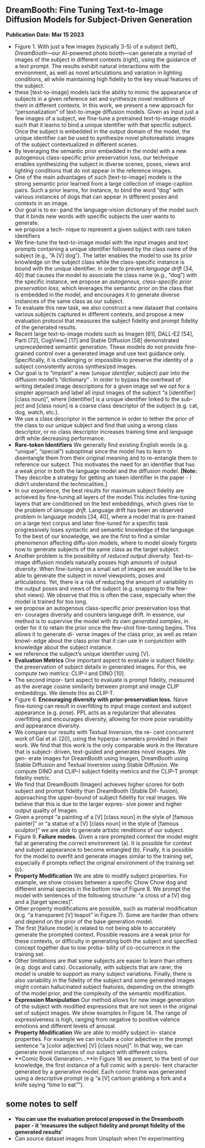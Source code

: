 ## **DreamBooth: Fine Tuning Text-to-Image Diffusion Models for Subject-Driven Generation**

**Publication Date: Mar 15 2023**

- Figure 1. With just a few images (typically 3-5) of a subject (left), *DreamBooth*—our AI-powered photo booth—can generate a myriad of images of the subject in different contexts (right), using the guidance of a text prompt. The results exhibit natural interactions with the environment, as well as novel articulations and variation in lighting conditions, all while maintaining high fidelity to the key visual features of the subject.
- these [text-to-image] models lack the ability to mimic the appearance of subjects in a given reference set and synthesize novel renditions of them in different contexts. In this work, we present a new approach for “personalization” of text-to-image diffusion models. Given as input just a few images of a subject, we fine-tune a pretrained text-to-image model such that it learns to bind a unique identifier with that specific subject. Once the subject is embedded in the output domain of the model, the unique identifier can be used to synthesize novel photorealistic images of the subject contextualized in different scenes.
- By leveraging the semantic prior embedded in the model with a new autogenous class-specific prior preservation loss, our technique enables synthesizing the subject in diverse scenes, poses, views and lighting conditions that do not appear in the reference images.
- One of the main advantages of such [text-to-image] models is the strong semantic prior learned from a large collection of image-caption pairs. Such a prior learns, for instance, to bind the word “dog” with various instances of dogs that can appear in different poses and contexts in an image.
- Our goal is to ex- pand the language-vision dictionary of the model such that it binds new words with specific subjects the user wants to generate.
- we propose a tech- nique to represent a given subject with rare token identifiers
- We fine-tune the text-to-image model with the input images and text prompts containing a unique identifier followed by the class name of the subject (e.g., “A [V] dog”). The latter enables the model to use its prior knowledge on the subject class while the class-specific instance is bound with the unique identifier. In order to prevent *language drift* [34, 40] that causes the model to associate the class name (e.g., “dog”) with the specific instance, we propose an *autogenous, class-specific prior preservation loss*, which leverages the semantic prior on the class that is embedded in the model, and encourages it to generate diverse instances of the same class as our subject.
- To evaluate this new task, we also construct a new dataset that contains various subjects captured in different contexts, and propose a new evaluation protocol that measures the subject fidelity and prompt fidelity of the generated results.
- Recent large text-to-image models such as Imagen [61], DALL-E2 [54], Parti [72], CogView2 [17] and Stable Diffusion [58] demonstrated unprecedented semantic generation. These models do not provide fine-grained control over a generated image and use text guidance only. Specifically, it is challenging or impossible to preserve the identity of a subject consistently across synthesized images.
- Our goal is to “implant” a new (*unique identifier*, subject) pair into the diffusion model’s “dictionary” . In order to bypass the overhead of writing detailed image descriptions for a given image set we opt for a simpler approach and label all input images of the subject “a [identifier] [class noun]”, where [identifier] is a unique identifier linked to the sub-ject and [class noun] is a coarse class descriptor of the subject (e.g. cat, dog, watch, etc.).
- We use a class descriptor in the sentence in order to tether the prior of the class to our unique subject and find that using a wrong class descriptor, or no class descriptor increases training time and language drift while decreasing performance.
- **Rare-token Identifiers** We generally find existing English words (e.g. “unique”, “special”) suboptimal since the model has to learn to disentangle them from their original
meaning and to re-entangle them to reference our subject. This motivates the need for an identifier that has a weak prior in both the language model and the diffusion model. ********************[Note:******************** They describe a strategy for getting an token identifier in the paper - I didn’t understand the technicalities.]
- In our experience, the best results for maximum subject fidelity are achieved by fine-tuning all layers of the model.This includes fine-tuning layers that are conditioned on the text embeddings, which gives rise to the problem of *lanuage drift*. Language drift has been an observed problem in language models [34, 40], where a model that is pre-trained on a large text corpus and later fine-tuned for a specific task progressively loses syntactic and semantic
knowledge of the language. To the best of our knowledge, we are the first to find a similar phenomenon affecting diffu-sion models, where to model slowly forgets how to generate
subjects of the same class as the target subject.
- Another problem is the possibility of *reduced output diversity*. Text-to-image diffusion models naturally posses high amounts of output diversity. When fine-tuning on a
small set of images we would like to be able to generate the subject in novel viewpoints, poses and articulations. Yet, there is a risk of reducing the amount of variability in the
output poses and views of the subject (e.g. snapping to the few-shot views). We observe that this is often the case, especially when the model is trained for too long.
- we propose an autogenous class-specific prior preservation loss that en-
courages diversity and counters language drift. In essence, our method is to supervise the model with its *own generated samples*, in order for it to retain the prior once the few-shot fine-tuning begins. This allows it to generate di- verse images of the class prior, as well as retain knowl- edge about the class prior that it can use in conjunction with knowledge about the subject instance.
- we reference the subject’s unique identifier using [V].
- **Evaluation Metrics** One important aspect to evaluate is subject fidelity: the preservation of subject details in generated images. For this, we compute two metrics: CLIP-I and DINO [10].
- The second impor- tant aspect to evaluate is prompt fidelity, measured as the average cosine similarity between prompt and image CLIP embeddings. We denote this as CLIP-T.
- Figure 6. **Encouraging diversity with prior-preservation loss.** Naive fine-tuning can result in overfitting to input image context and subject appearance (e.g. pose). PPL acts as a regularizer that alleviates overfitting and encourages diversity, allowing for more pose variability and appearance diversity.
- We compare our results with Textual Inversion, the re- cent concurrent work of Gal et al. [20], using the hyperpa- rameters provided in their work. We find that this work is the only comparable work in the literature that is subject- driven, text-guided and generates novel images. We gen- erate images for DreamBooth using Imagen, DreamBooth using Stable Diffusion and Textual Inversion using Stable Diffusion. We compute DINO and CLIP-I subject fidelity metrics and the CLIP-T prompt fidelity metric.
- We find that DreamBooth (Imagen) achieves higher scores for both subject and prompt fidelity than DreamBooth (Stable Dif- fusion), approaching the upper-bound of subject fidelity for real images. We believe that this is due to the larger expres- sive power and higher output quality of Imagen.
- Given a prompt “a painting of a [V] [class noun] in the style of [famous painter]” or “a statue of a [V] [class noun] in the style of [famous sculptor]” we are able to generate artistic renditions of our subject.
- Figure 9. **Failure modes.** Given a rare prompted context the model might fail at generating the correct environment (a). It is possible for context and subject appearance to become entangled (b). Finally, it is possible for the model to overfit and generate images similar to the training set, especially if prompts reflect the original environment of the training set (c).
- **Property Modification** We are able to modify subject properties. For example, we show crosses between a specific Chow Chow dog and different animal species in the
bottom row of Figure 8. We prompt the model with sentences of the following structure: “a cross of a [V] dog and a [target species]”.
- Other property modifications are possible, such as material modification (e.g. “a transparent [V] teapot” in Figure 7). Some are harder than others and depend on the prior of the base generation model.
- The first [failure mode] is related to not being able to accurately generate the prompted context. Possible reasons are a weak prior for these contexts, or difficulty in generating both the subject and specified concept together due to low proba- bility of co-occurrence in the training set.
- Other limitations are that some subjects are easier to learn than others (e.g. dogs and cats). Occasionally, with subjects that are rarer, the model is unable to support as many subject variations. Finally, there is also variability in the fidelity of the subject and some generated images might contain hallucinated subject features, depending on the strength of the model prior, and the complexity of the semantic modification.
- **Expression Manipulation** Our method allows for new image generation of the subject with modified expressions that are not seen in the original set of subject images. We
show examples in Figure 14. The range of expressiveness is high, ranging from negative to positive valence emotions and different levels of arousal.
- **Property Modification** We are able to modify subject in- stance properties. For example we can include a color adjective in the prompt sentence “a [color adjective] [V] [class
noun]”. In that way, we can generate novel instances of our subject with different colors.
- **Comic Book Generation…**In Figure 18 we present, to the best of our knowledge, the first instance of a full comic with a persis- tent character generated by a generative model. Each comic frame was generated using a descriptive prompt (e.g “a [V]
cartoon grabbing a fork and a knife saying “time to eat””).

## some notes to self

- **You can use the evaluation protocol proposed in the Dreambooth paper  - it ‘measures the subject fidelity and prompt fidelity of the generated results’**
- Can source dataset images from Unsplash when I’m experimenting
